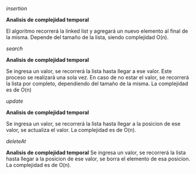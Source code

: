 *insertion*

**Analisis de complejidad temporal**

El algoritmo recorrerá la linked list y agregará un nuevo elemento al final de la misma. 
 Depende del tamaño de la lista, siendo complejidad O(n).


*search*

**Analisis de complejidad temporal**

Se ingresa un valor, se recorrerá la lista hasta llegar a ese valor. Este proceso se realizará una sola vez. En caso de no estar el valor, se recorrerá la lista por completo, dependiendo del tamaño de la misma. La complejidad es de O(n)

*update*

**Analisis de complejidad temporal**

Se ingresa un valor, se recorrerá la lista hasta llegar a la posicion de ese valor, se actualiza el valor. La complejidad es de O(n). 

*deleteAt*

**Analisis de complejidad temporal**
Se ingresa un valor, se recorrerá la lista hasta llegar a la posicion de ese valor, se borra el elemento de esa posicion. La complejidad es de O(n). 
